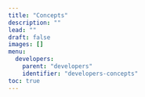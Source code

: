 ```yaml
---
title: "Concepts"
description: ""
lead: ""
draft: false
images: []
menu:
  developers:
    parent: "developers"
    identifier: "developers-concepts"
toc: true
---
```


